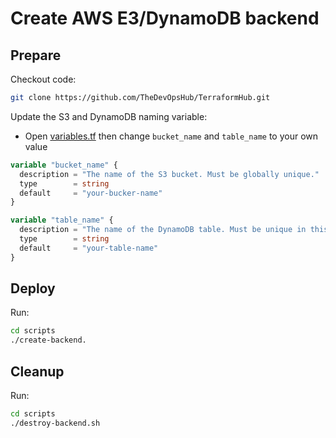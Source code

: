 # Create AWS E3/DynamoDB backend

## Prepare

Checkout code:

```bash
git clone https://github.com/TheDevOpsHub/TerraformHub.git
```

Update the S3 and DynamoDB naming variable:

- Open [variables.tf](./variables.tf) then change `bucket_name` and `table_name` to your own value

```terraform
variable "bucket_name" {
  description = "The name of the S3 bucket. Must be globally unique."
  type        = string
  default     = "your-bucker-name"
}

variable "table_name" {
  description = "The name of the DynamoDB table. Must be unique in this AWS account."
  type        = string
  default     = "your-table-name"
}
```

## Deploy

Run:

```bash
cd scripts
./create-backend.
```

## Cleanup

Run:

```bash
cd scripts
./destroy-backend.sh
```
